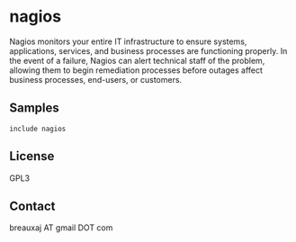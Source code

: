nagios
======

Nagios monitors your entire IT infrastructure to ensure systems, applications,
services, and business processes are functioning properly. In the event of a
failure, Nagios can alert technical staff of the problem, allowing them to begin
remediation processes before outages affect business processes, end-users, or
customers.

Samples
-------
```
include nagios
```

License
-------
GPL3

Contact
-------
breauxaj AT gmail DOT com